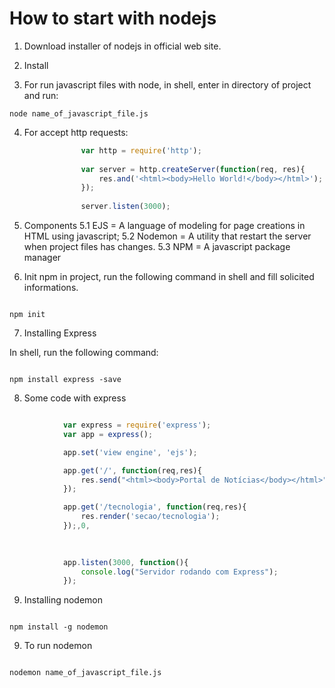 # How to start with nodejs

1. Download installer of nodejs in official web site.

2. Install

3. For run javascript files with node, in shell, enter in directory of project and run:
```shell
node name_of_javascript_file.js
```

4. For accept http requests:
```javascript
				var http = require('http');
				
				var server = http.createServer(function(req, res){
					res.and('<html><body>Hello World!</body></html>');
				});
				
				server.listen(3000);
```


5. Components
	5.1 EJS = A language of modeling for page creations in HTML using javascript;
	5.2 Nodemon = A utility that restart the server when project files has changes.
	5.3 NPM = A javascript package manager
	
6. Init npm in project, run the following command in shell and fill solicited informations.

```shell

npm init
```

7. Installing Express

In shell, run the following command:

```shell

npm install express -save

```

8. Some code with express

```javascript

			var express = require('express');
			var app = express();

			app.set('view engine', 'ejs');

			app.get('/', function(req,res){
				res.send("<html><body>Portal de Notícias</body></html>");
			});

			app.get('/tecnologia', function(req,res){
				res.render('secao/tecnologia');
			});,0,
			
			

			app.listen(3000, function(){
				console.log("Servidor rodando com Express");
			});
```

9. Installing nodemon

```shell

npm install -g nodemon

```

9. To run nodemon

```shell

nodemon name_of_javascript_file.js

```
